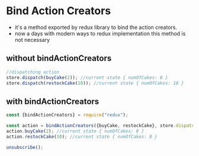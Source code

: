 # Bind Action Creators

- it's a method exported by redux library to bind the action creators.
- now a days with modern ways to redux implementation this method is not necessary

## without bindActionCreators

```js
//dispatching action
store.dispatch(buyCake(2)); //current state { numOfCakes: 8 }
store.dispatch(restockCake(10)); //current state { numOfCakes: 18 }
```

## with bindActionCreators

```js
const {bindActionCreators} = require("redux");

const action = bindActionCreators({buyCake, restockCake}, store.dispatch);
action.buyCake(2); //current state { numOfCakes: 8 }
action.restockCake(10); //current state { numOfCakes: 8 }

unsubscribe();
```
